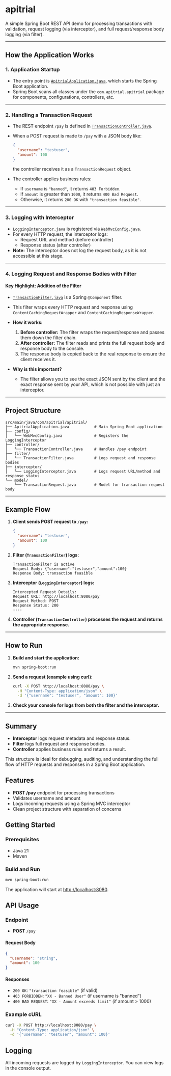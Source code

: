 # apitrial

A simple Spring Boot REST API demo for processing transactions with validation, request logging (via interceptor), and full request/response body logging (via filter).

---

## How the Application Works

### 1. **Application Startup**

- The entry point is [`ApitrialApplication.java`](src/main/java/com/apitrial/apitrial/ApitrialApplication.java), which starts the Spring Boot application.
- Spring Boot scans all classes under the `com.apitrial.apitrial` package for components, configurations, controllers, etc.

---

### 2. **Handling a Transaction Request**

- The REST endpoint `/pay` is defined in [`TransactionController.java`](src/main/java/com/apitrial/apitrial/controller/TransactionController.java).
- When a POST request is made to `/pay` with a JSON body like:
  ```json
  {
    "username": "testuser",
    "amount": 100
  }
  ```
  the controller receives it as a `TransactionRequest` object.

- The controller applies business rules:
  - If `username` is `"banned"`, it returns `403 Forbidden`.
  - If `amount` is greater than `1000`, it returns `400 Bad Request`.
  - Otherwise, it returns `200 OK` with `"transaction feasible"`.

---

### 3. **Logging with Interceptor**

- [`LoggingInterceptor.java`](src/main/java/com/apitrial/apitrial/interceptor/LoggingInterceptor.java) is registered via [`WebMvcConfig.java`](src/main/java/com/apitrial/apitrial/config/WebMvcConfig.java).
- For every HTTP request, the interceptor logs:
  - Request URL and method (before controller)
  - Response status (after controller)
- **Note:** The interceptor does not log the request body, as it is not accessible at this stage.

---

### 4. **Logging Request and Response Bodies with Filter**

#### **Key Highlight: Addition of the Filter**

- [`TransactionFilter.java`](src/main/java/com/apitrial/apitrial/filter/TransactionFilter.java) is a Spring `@Component` filter.
- This filter wraps every HTTP request and response using `ContentCachingRequestWrapper` and `ContentCachingResponseWrapper`.
- **How it works:**
  1. **Before controller:** The filter wraps the request/response and passes them down the filter chain.
  2. **After controller:** The filter reads and prints the full request body and response body to the console.
  3. The response body is copied back to the real response to ensure the client receives it.

- **Why is this important?**
  - The filter allows you to see the exact JSON sent by the client and the exact response sent by your API, which is not possible with just an interceptor.

---

## Project Structure

```
src/main/java/com/apitrial/apitrial/
├── ApitrialApplication.java           # Main Spring Boot application
├── config/
│   └── WebMvcConfig.java              # Registers the LoggingInterceptor
├── controller/
│   └── TransactionController.java     # Handles /pay endpoint
├── filter/
│   └── TransactionFilter.java         # Logs request and response bodies
├── interceptor/
│   └── LoggingInterceptor.java        # Logs request URL/method and response status
└── model/
    └── TransactionRequest.java        # Model for transaction request body
```

---

## Example Flow

1. **Client sends POST request to `/pay`:**
   ```json
   {
     "username": "testuser",
     "amount": 100
   }
   ```

2. **Filter (`TransactionFilter`) logs:**
   ```
   TransactionFilter is active
   Request Body: {"username":"testuser","amount":100}
   Response Body: transaction feasible
   ```

3. **Interceptor (`LoggingInterceptor`) logs:**
   ```
   Intercepted Request Details:
   Request URL: http://localhost:8080/pay
   Request Method: POST
   Response Status: 200
   ----
   ```

4. **Controller (`TransactionController`) processes the request and returns the appropriate response.**

---

## How to Run

1. **Build and start the application:**
   ```bash
   mvn spring-boot:run
   ```

2. **Send a request (example using curl):**
   ```bash
   curl -X POST http://localhost:8080/pay \
     -H "Content-Type: application/json" \
     -d '{"username": "testuser", "amount": 100}'
   ```

3. **Check your console for logs from both the filter and the interceptor.**

---

## Summary

- **Interceptor** logs request metadata and response status.
- **Filter** logs full request and response bodies.
- **Controller** applies business rules and returns a result.

This structure is ideal for debugging, auditing, and understanding the full flow of HTTP requests and responses in a Spring Boot application.

## Features

- **POST /pay** endpoint for processing transactions
- Validates username and amount
- Logs incoming requests using a Spring MVC interceptor
- Clean project structure with separation of concerns

## Getting Started

### Prerequisites

- Java 21
- Maven

### Build and Run

```bash
mvn spring-boot:run
```

The application will start at [http://localhost:8080](http://localhost:8080).

## API Usage

### Endpoint

- **POST** `/pay`

#### Request Body

```json
{
  "username": "string",
  "amount": 100
}
```

#### Responses

- `200 OK`: `"transaction feasible"` (if valid)
- `403 FORBIDDEN`: `"XX - Banned User"` (if username is "banned")
- `400 BAD REQUEST`: `"XX - Amount exceeds limit"` (if amount > 1000)

### Example cURL

```bash
curl -X POST http://localhost:8080/pay \
  -H "Content-Type: application/json" \
  -d '{"username": "testuser", "amount": 100}'
```

## Logging

All incoming requests are logged by `LoggingInterceptor`. You can view logs in the console output.
